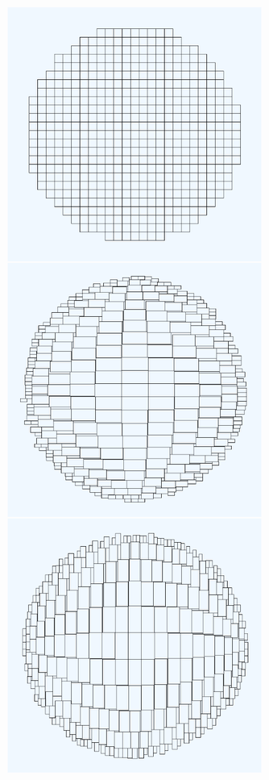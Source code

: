 ![TagCloudImage](TagCloudImages/Equivalent_squares_cloud.png)
![TagloudImage](TagCloudImages/Horizontal_rectangles_cloud.png)
![TagCloudImage](TagCloudImages/Vertical_rectangles_cloud.png)